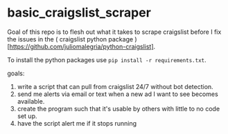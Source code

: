 # basic_craigslist_scraper

Goal of this repo is to flesh out what it takes to scrape craigslist before I fix the issues in the ( craigslist python package )[https://github.com/juliomalegria/python-craigslist]. 

To install the python packages use `pip install -r requirements.txt`.

goals:
1. write a script that can pull from craigslist 24/7 without bot detection. 
2. send me alerts via email or text when a new ad I want to see becomes available.
3. create the program such that it's usable by others with little to no code set up. 
4. have the script alert me if it stops running
